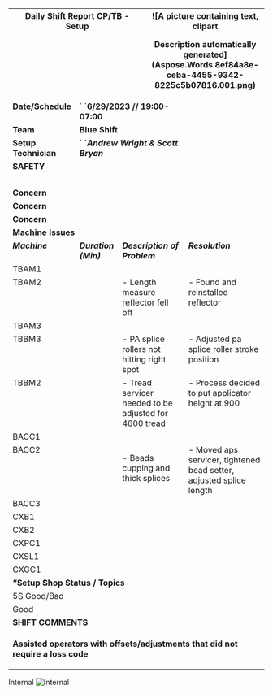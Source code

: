 ﻿
<table><tr><th colspan="3" valign="top"><b>Daily Shift Report CP/TB - Setup</b> </th><th colspan="3" valign="top">![A picture containing text, clipart

Description automatically generated](Aspose.Words.8ef84a8e-ceba-4455-9342-8225c5b07816.001.png)</th></tr>
<tr><td valign="top"><b>Date/Schedule</b></td><td colspan="4" valign="top">`  `<b>6/29/2023   //   19:00-07:00</b></td><td rowspan="3" valign="top"></td></tr>
<tr><td valign="top"><b>Team</b></td><td colspan="4" valign="top"><b>Blue Shift</b></td></tr>
<tr><td valign="top"><b>Setup Technician</b></td><td colspan="4" valign="top">`	`<b><i>Andrew Wright & Scott Bryan</i></b></td></tr>
<tr><td colspan="6" valign="top"><b>SAFETY</b></td></tr>
<tr><td valign="top"></b> </td><td colspan="5" valign="top"></td></tr>
<tr><td valign="top"><b>Concern</b></td><td colspan="5" valign="top"> 	</td></tr>
<tr><td valign="top"><b>Concern</b></td><td colspan="5" valign="top"> </td></tr>
<tr><td valign="top"><b>Concern</b></td><td colspan="5" valign="top"> </td></tr>
<tr><td colspan="6" valign="top"><b>Machine Issues</b></td></tr>
<tr><td valign="top"><b><i>Machine</i></b></td><td valign="top"><b><i>Duration (Min)</i></b></td><td colspan="2" valign="top"><b><i>Description of Problem</i></b></td><td colspan="2" valign="top"><b><i>Resolution</i></b></td></tr>
<tr><td valign="top"><a name="_hlk76554754"></a>TBAM1</td><td valign="top"><p></p><p></p></td><td colspan="2" valign="top"></td><td colspan="2" valign="top"></td></tr>
<tr><td valign="top">TBAM2</td><td valign="top"><p>      </p><p></p></td><td colspan="2" valign="top">- Length measure reflector fell off</td><td colspan="2" valign="top">- Found and reinstalled reflector</td></tr>
<tr><td valign="top">TBAM3</td><td valign="top"><p></p><p></p></td><td colspan="2" valign="top"></td><td colspan="2" valign="top"></td></tr>
<tr><td valign="top">TBBM3</td><td valign="top"><p></p><p></p></td><td colspan="2" valign="top">- PA splice rollers not hitting right spot</td><td colspan="2" valign="top">- Adjusted pa splice roller stroke position</td></tr>
<tr><td valign="top">TBBM2</td><td valign="top"><p></p><p></p><p></p></td><td colspan="2" valign="top">- Tread servicer needed to be adjusted for 4600 tread</td><td colspan="2" valign="top">- Process decided to put applicator height at 900</td></tr>
<tr><td valign="top">BACC1</td><td valign="top"></td><td colspan="2" valign="top"></td><td colspan="2" valign="top"></td></tr>
<tr><td valign="top">BACC2</td><td valign="top"><p></p><p></p><p></p><p></p></td><td colspan="2" valign="top"><p>- Beads cupping and thick splices</p><p></p></td><td colspan="2" valign="top">- Moved aps servicer, tightened bead setter, adjusted splice length</td></tr>
<tr><td valign="top">BACC3</td><td valign="top"><p></p><p></p><p></p><p></p><p></p></td><td colspan="2" valign="top"></td><td colspan="2" valign="top"></td></tr>
<tr><td valign="top">CXB1</td><td valign="top"></td><td colspan="2" valign="top"></td><td colspan="2" valign="top"></td></tr>
<tr><td valign="top">CXB2</td><td valign="top"><p></p><p></p></td><td colspan="2" valign="top"><p></p><p> </p><p></p></td><td colspan="2" valign="top"><p></p><p></p></td></tr>
<tr><td valign="top">CXPC1</td><td valign="top"></td><td colspan="2" valign="top"><p></p><p></p></td><td colspan="2" valign="top"></td></tr>
<tr><td valign="top">CXSL1</td><td valign="top"></td><td colspan="2" valign="top"></td><td colspan="2" valign="top"></td></tr>
<tr><td valign="top">CXGC1</td><td valign="top"></td><td colspan="2" valign="top"></td><td colspan="2" valign="top"></td></tr>
<tr><td colspan="6" valign="top"><b>“Setup Shop Status / Topics</b></td></tr>
<tr><td valign="top">5S Good/Bad</td><td colspan="5" valign="top"></td></tr>
<tr><td valign="top">Good</td><td colspan="5" valign="top"></td></tr>
<tr><td colspan="6" valign="top"><b>SHIFT COMMENTS</b></td></tr>
<tr><td colspan="6" valign="top"><p><b>Assisted operators with offsets/adjustments that did not require a loss code</b></p><p></p><p></p><p></p></td></tr>
</table>

Internal
![Internal](Aspose.Words.8ef84a8e-ceba-4455-9342-8225c5b07816.002.png)
